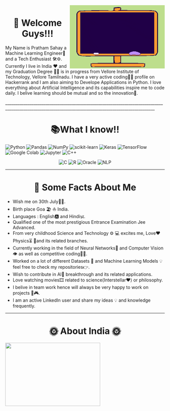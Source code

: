 <img align ="right" img width="300" height="200" src="https://github.com/pratham12s/pratham12s/blob/main/gif-1.gif" />
<h1 align ="center">👋 Welcome Guys!!!</h1>
<p> My Name is Pratham Sahay a Machine Learning Engineer🤖 and a Tech Enthusiast 🛠⚙. Currently I live in India ❤ and  my Graduation Degree 👨‍🎓 is in progress from Vellore Institute of Technology, Vellore Tamilnadu. I have a very active coding👨‍💻 profile on Hackerrank and I am also aiming to Develope Applications in Python. I love everything about Artificial Intelligence and its capabilities inspire me to code daily. I belive learning should be mutual and so the innovation🚀.</p> 
________________________________________________________________________________________________________________________________________________________
<h1 align ="center">📚What I know!!</h1>
<p>
<img alt="Python" src="https://img.shields.io/badge/python%20-%233776AB.svg?&style=for-the-badge&logo=python&logoColor=white"/> <img alt="Pandas" src="https://img.shields.io/badge/pandas%20-%23150458.svg?&style=for-the-badge&logo=pandas&logoColor=white"/> <img alt="NumPy"
src="https://img.shields.io/badge/NumPy%20-%23013243.svg?&style=for-the-badge&logo=NumPy&logoColor=white"/> <img alt="scikit-learn" src="https://img.shields.io/badge/scikit%20learn%20-%23F7931E.svg?&style=for-the-badge&logo=scikit-learn&logoColor=white"/> <img alt="Keras" 
src="https://img.shields.io/badge/Keras%20-%23D00000.svg?&style=for-the-badge&logo=Keras&logoColor=white"/> <img alt="TensorFlow" src="https://img.shields.io/badge/TensorFlow%20-%23FF6F00.svg?&style=for-the-badge&logo=TensorFlow&logoColor=white" /> <img alt="Google Colab" src="https://img.shields.io/badge/google%20colab%20-%23F9AB00.svg?&style=for-the-badge&logo=google-colab&logoColor=white" /> <img alt="Jupyter" src="https://img.shields.io/badge/Jupyter%20-%23F37626.svg?&style=for-the-badge&logo=jupyter&logoColor=white" /> <img alt="C++" 
src="https://img.shields.io/badge/c++%20-%2300599C.svg?&style=for-the-badge&logo=c%2B%2B&ogoColor=white"/> <p align ="center"><img alt="C"
src="https://img.shields.io/badge/c%20-%2300599C.svg?&style=for-the-badge&logo=c&logoColor=white"/> <img alt="R"
src="https://img.shields.io/badge/r-%23276DC3.svg?&style=for-the-badge&logo=r&logoColor=white"/> <img alt="Oracle" 
src ="https://img.shields.io/badge/oracle%20-%23F00000.svg?&style=for-the-badge&logo=oracle&logoColor=white" /> <img alt="NLP" 
src ="https://img.shields.io/badge/-NLP%20%20%20-lightgrey?style=flat-square" /></p></p>

___________________________________________________________________________________________________________________________________________________________

<h1 align ="center"> 📝 Some Facts About Me </h1>
<ul>
  <li> Wish me on 30th July🍰🎊.</li>
  <li> Birth place Goa 🏖 ⛵ India.</li>
  <li> Languages : English🅰 and Hindi🕉.</li>
  <li> Qualified one of the most prestigious Entrance Examination Jee Advanced.</li>
  <li> From very childhood Science and Technology ⚙ 💻 excites me, Love❤ Physics⏳ 📐and its related branches.</li>
  <li> Currently working in the field of Neural Networks🧠 and Computer Vision 👁 as well as competitive coding👨‍💻.</li>
  <li> Worked on a lot of different Datasets 🧾 and Machine Learning Models 💡 feel free to check my repositories👉.</li>
  <li> Wish to contribute in AI🤖 breakthrough and its related applications.</li>
  <li> Love watching movies🎞 related to science(Interstellar❤) or philosophy.</li>
  <li> I belive in team work hence will always be very happy to work on projects 🧩🎮.</li>
  <li> I am an active LinkedIn user and share my ideas 💡 and knowledge frequently.
</ul>

_____________________________________________________________________________________________________________________________________________________________


<h1 align ="center"> 🌞 About India 🌞 </h1>
<img align ="left" img width="300" height="200" src="" />






